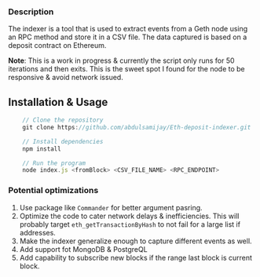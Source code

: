 ### Description
The indexer is a tool that is used to extract events from a Geth node using an RPC method and store it in a CSV file. The data captured is based on a deposit contract on Ethereum.

<b>Note</b>: This is a work in progress & currently the script only runs for 50 iterations and then exits. This is the sweet spot I found for the node to be responsive & avoid network issued.

## Installation & Usage 
```js
    // Clone the repository
    git clone https://github.com/abdulsamijay/Eth-deposit-indexer.git

    // Install dependencies
    npm install

    // Run the program 
    node index.js <fromBlock> <CSV_FILE_NAME> <RPC_ENDPOINT>
```

### Potential optimizations
1. Use package like `Commander` for better argument pasring.
2. Optimize the code to cater network delays & inefficiencies. This will probably target `eth_getTransactionByHash` to not fail for a large list if addresses.
3. Make the indexer generalize enough to capture different events as well.
4. Add support fot MongoDB &  PostgreQL
5. Add capability to subscribe new blocks if the range last block is current block. 